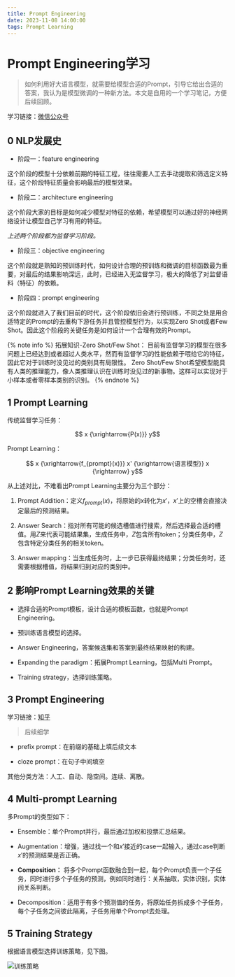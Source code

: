```yaml
---
title: Prompt Engineering
date: 2023-11-08 14:00:00
tags: Prompt Learning
---
```


# Prompt Engineering学习

> 如何利用好大语言模型，就需要给模型合适的Prompt，引导它给出合适的答案，我认为是模型微调的一种新方法。本文是自用的一个学习笔记，方便后续回顾。

学习链接：[微信公众号](https://mp.weixin.qq.com/s?__biz=Mzk0NzMwNjU5Nw==&mid=2247483914&idx=1&sn=cf8aab9a1ff04dc4fec3528708f02f26&chksm=c379ab00f40e22161d15beeef01fd380910c188f9f70d8e7e849b7a7c8d233abb7e72fa87497&scene=21#wechat_redirect)

## 0 NLP发展史

- 阶段一：feature engineering

这个阶段的模型十分依赖前期的特征工程，往往需要人工去手动提取和筛选定义特征，这个阶段特征质量会影响最后的模型效果。

- 阶段二：architecture engineering

这个阶段大家的目标是如何减少模型对特征的依赖，希望模型可以通过好的神经网络设计让模型自己学习有用的特征。

*上述两个阶段都为监督学习阶段。*

- 阶段三：objective engineering

这个阶段就是熟知的预训练时代，如何设计合理的预训练和微调的目标函数最为重要，对最后的结果影响深远，此时，已经进入无监督学习，极大的降低了对监督语料（特征）的依赖。

- 阶段四：prompt engineering

这个阶段就进入了我们目前的时代，这个阶段依旧会进行预训练，不同之处是用合适特定的Prompt的去重构下游任务并且管控模型行为，以实现Zero Shot或者Few Shot。因此这个阶段的关键任务是如何设计一个合理有效的Prompt。

{% note info %}
拓展知识-Zero Shot/Few Shot：
目前有监督学习的模型在很多问题上已经达到或者超过人类水平，然而有监督学习的性能依赖于喂给它的特征，因此它对于训练时没见过的类别具有局限性。
Zero Shot/Few Shot希望模型能具有人类的推理能力，像人类推理认识在训练时没见过的新事物。这样可以实现对于小样本或者零样本类别的识别。
{% endnote %}

## 1 Prompt Learning

传统监督学习任务：

$$ x {\xrightarrow{P(x)}} y$$

Prompt Learning：

$$ x {\xrightarrow{f_{prompt}(x)}} x' {\xrightarrow{语言模型}} x {\rightarrow} y$$

从上述对比，不难看出Prompt Learning主要分为三个部分：

1. Prompt Addition：定义$f_{prompt}(x)$，将原始的$x$转化为$x'$，$x'$上的空槽会直接决定最后的预测结果。

2. Answer Search：指对所有可能的候选槽值进行搜索，然后选择最合适的槽值。用$Z$来代表可能结果集，生成任务中，$Z$包含所有token；分类任务中，$Z$包含特定分类任务的相关token。

3. Answer mapping：当生成任务时，上一步已获得最终结果；分类任务时，还需要根据槽值，将结果归到对应的类别中。

## 2 影响Prompt Learning效果的关键

- 选择合适的Prompt模板，设计合适的模板函数，也就是Prompt Engineering。

- 预训练语言模型的选择。

- Answer Engineering，答案候选集和答案到最终结果映射的构建。

- Expanding the paradigm：拓展Prompt Learning，包括Multi Prompt。

- Training strategy，选择训练策略。

## 3 Prompt Engineering

学习链接：[知乎](https://zhuanlan.zhihu.com/p/488279606)

> 后续细学

- prefix prompt：在前缀的基础上填后续文本

- cloze prompt：在句子中间填空

其他分类方法：人工、自动、隐空间。连续、离散。

## 4 Multi-prompt Learning

多Prompt的类型如下：

- Ensemble：单个Prompt并行，最后通过加权和投票汇总结果。

- Augmentation：增强，通过找一个和$x'$接近的case一起输入，通过case判断$x'$的预测结果是否正确。

- **Composition：** 将多个Prompt函数融合到一起，每个Prompt负责一个子任务，同时进行多个子任务的预测，例如同时进行：关系抽取，实体识别，实体间关系判断。

- Decomposition：适用于有多个预测值的任务，将原始任务拆成多个子任务，每个子任务之间彼此隔离，子任务用单个Prompt去处理。

## 5 Training Strategy

根据语言模型选择训练策略，见下图。

![训练策略](https://mmbiz.qpic.cn/mmbiz_png/86qxNQYXKpsUR7A8n372cFXicXfdXdEWibhgJLmVVoFlyaSpTLKUqtdLCCOlsakOVgxc6cPLdbYafFhE3l7eKgog/640?wx_fmt=png&wxfrom=5&wx_lazy=1&wx_co=1)
